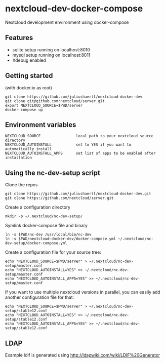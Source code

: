 # nextcloud-dev-docker-compose

Nextcloud development environment using docker-compose 

## Features

- sqlite setup running on localhost:8010
- mysql setup running on localhost:8011
- Xdebug enabled

## Getting started

(with docker.io as root)

    git clone https://github.com/juliushaertl/nextcloud-docker-dev
    git clone git@github.com:nextcloud/server.git
    export NEXTCLOUD_SOURCE=$PWD/server
    docker-compose up

## Environment variables

	NEXTCLOUD_SOURCE				local path to your nextcloud source directory
	NEXTCLOUD_AUTOINSTALL			set to YES if you want to automatically install 
	NEXTCLOUD_AUTOINSTALL_APPS		set list of apps to be enabled after installation

## Using the nc-dev-setup script

Clone the repos

    git clone https://github.com/juliushaertl/nextcloud-docker-dev.git
    git clone https://github.com/nextcloud/server.git

Create a configuration directory

    mkdir -p ~/.nextcloud/nc-dev-setup/

Symlink docker-compose file and binary
    
    ln -s $PWD/nc-dev /usr/local/bin/nc-dev
    ln -s $PWD/nextcloud-docker-dev/docker-compose.yml ~/.nextcloud/nc-dev-setup/docker-compose.yml

Create a configuration file for your source tree:

    echo "NEXTCLOUD_SOURCE=$PWD/server" > ~/.nextcloud/nc-dev-setup/master.conf
    echo "NEXTCLOUD_AUTOINSTALL=YES" >> ~/.nextcloud/nc-dev-setup/master.conf
    echo "NEXTCLOUD_AUTOINSTALL_APPS=YES" >> ~/.nextcloud/nc-dev-setup/master.conf

If you want to use multiple nextcloud versions in parallel, you can easily add another configuration file for that:

    echo "NEXTCLOUD_SOURCE=$PWD/server" > ~/.nextcloud/nc-dev-setup/stable12.conf
    echo "NEXTCLOUD_AUTOINSTALL=YES" >> ~/.nextcloud/nc-dev-setup/stable12.conf
    echo "NEXTCLOUD_AUTOINSTALL_APPS=YES" >> ~/.nextcloud/nc-dev-setup/stable12.conf

## LDAP

Example ldif is generated using http://ldapwiki.com/wiki/LDIF%20Generator
